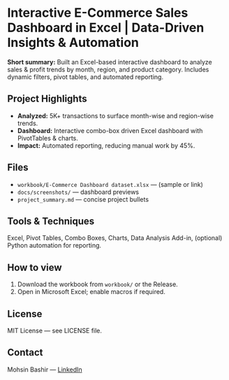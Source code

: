 # Interactive E-Commerce Sales Dashboard in Excel | Data-Driven Insights & Automation

**Short summary:** Built an Excel-based interactive dashboard to analyze sales & profit trends by month, region, and product category. Includes dynamic filters, pivot tables, and automated reporting.

## Project Highlights
- **Analyzed:** 5K+ transactions to surface month-wise and region-wise trends.
- **Dashboard:** Interactive combo-box driven Excel dashboard with PivotTables & charts.
- **Impact:** Automated reporting, reducing manual work by 45%.

## Files
- `workbook/E-Commerce Dashboard dataset.xlsx` — (sample or link)
- `docs/screenshots/` — dashboard previews
- `project_summary.md` — concise project bullets

## Tools & Techniques
Excel, Pivot Tables, Combo Boxes, Charts, Data Analysis Add-in, (optional) Python automation for reporting.

## How to view
1. Download the workbook from `workbook/` or the Release.
2. Open in Microsoft Excel; enable macros if required.

## License
MIT License — see LICENSE file.

## Contact
Mohsin Bashir — [LinkedIn](https://www.linkedin.com/in/mohsinbashirnajar/)
